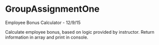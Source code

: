 # GroupAssignmentOne
Employee Bonus Calculator - 12/9/15

Calculate employee bonus, based on logic provided by instructor.  Return information in array and print in console.
